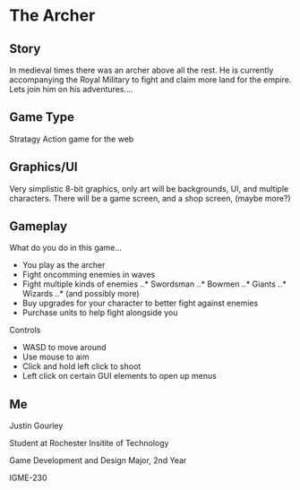 # The Archer

## Story
In medieval times there was an archer above all the rest. He is currently accompanying the Royal Military to fight and claim more land for the empire. Lets join him on his adventures....

## Game Type
Stratagy Action game for the web

## Graphics/UI
Very simplistic 8-bit graphics, only art will be backgrounds, UI, and multiple characters. There will be a game screen, and a shop screen, (maybe more?)

## Gameplay

What do you do in this game...
* You play as the archer
* Fight oncomming enemies in waves
* Fight multiple kinds of enemies
..* Swordsman
..* Bowmen
..* Giants
..* Wizards
..* (and possibly more)
* Buy upgrades for your character to better fight against enemies
* Purchase units to help fight alongside you

Controls
* WASD to move around
* Use mouse to aim
* Click and hold left click to shoot
* Left click on certain GUI elements to open up menus

## Me
Justin Gourley

Student at Rochester Insitite of Technology

Game Development and Design Major, 2nd Year

IGME-230
